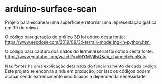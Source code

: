 # arduino-surface-scan
Projeto para escanear uma superfície e retornar uma representação gráfica em 3D do relevo.

O código para geração do gráfico 3D foi obtido desta fonte:
https://www.geodose.com/2019/09/3d-terrain-modelling-in-python.html

O código para captura dos dados do terminal serial foi obtido desta fonte:
https://www.youtube.com/watch?v=liHYMVjlIsQ&ab_channel=FunBots

Nas fontes há uma explicação detalhada do funcionamento de cada código.
Este projeto se encontra ainda em produção, por isso os códigos podem acabar sendo extremamente modificados a depender da necessidade.
